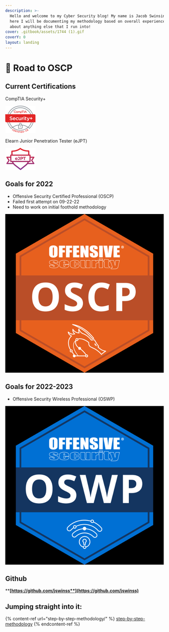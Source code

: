 ```yaml
---
description: >-
  Hello and welcome to my Cyber Security blog! My name is Jacob Swinsinski and
  here I will be documenting my methodology based on overall experience and just
  about anything else that I run into!
cover: .gitbook/assets/1744 (1).gif
coverY: 0
layout: landing
---
```


# 👋 Road to OSCP

## Current Certifications

CompTIA Security+

![](<.gitbook/assets/image (13).png>)

Elearn Junior Penetration Tester (eJPT)

<img src=".gitbook/assets/image (2) (6).png" alt="" data-size="original">

## Goals for 2022

* Offensive Security Certified Professional (OSCP)
* Failed first attempt on 09-22-22
* Need to work on initial foothold methodology

<img src=".gitbook/assets/image (5) (1) (1).png" alt="" data-size="original">

## Goals for 2022-2023

* Offensive Security Wireless Professional (OSWP)

![](<.gitbook/assets/image (2) (1) (1).png>)

## Github

****[**https://github.com/jswinss**](https://github.com/jswinss)****

## Jumping straight into it:

{% content-ref url="step-by-step-methodology/" %}
[step-by-step-methodology](step-by-step-methodology/)
{% endcontent-ref %}
